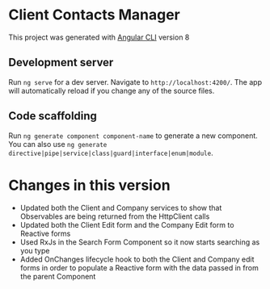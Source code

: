 # Client Contacts Manager

This project was generated with [Angular CLI](https://github.com/angular/angular-cli) version 8

## Development server

Run `ng serve` for a dev server. Navigate to `http://localhost:4200/`. The app will automatically reload if you change any of the source files.

## Code scaffolding

Run `ng generate component component-name` to generate a new component. You can also use `ng generate directive|pipe|service|class|guard|interface|enum|module`.


# Changes in this version

- Updated both the Client and Company services to show that Observables are being returned from the HttpClient calls
- Updated both the Client Edit form and the Company Edit form to Reactive forms
- Used RxJs in the Search Form Component so it now starts searching as you type
- Added OnChanges lifecycle hook to both the Client and Company edit forms in order to populate a Reactive form with the data passed in from the parent Component
